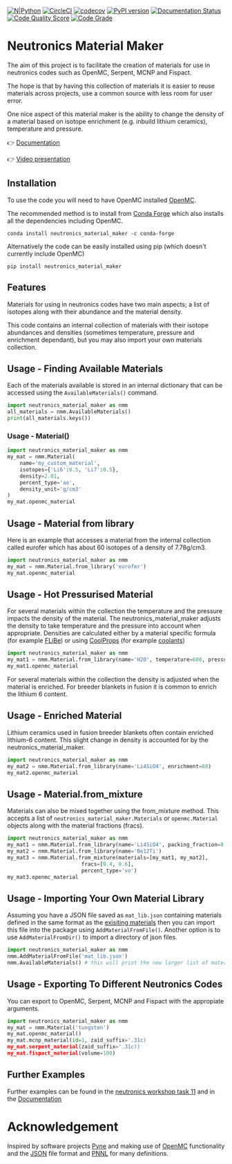 
[![N|Python](https://www.python.org/static/community_logos/python-powered-w-100x40.png)](https://www.python.org)
[![CircleCI](https://circleci.com/gh/fusion-energy/neutronics_material_maker/tree/main.svg?style=svg)](https://circleci.com/gh/fusion-energy/neutronics_material_maker/tree/main)
[![codecov](https://codecov.io/gh/fusion-energy/neutronics_material_maker/branch/main/graph/badge.svg)](https://codecov.io/gh/fusion-energy/neutronics_material_maker)
[![PyPI version](https://badge.fury.io/py/neutronics-material-maker.svg)](https://badge.fury.io/py/neutronics-material-maker)
[![Documentation Status](https://readthedocs.org/projects/neutronics-material-maker/badge/?version=latest)](https://neutronics-material-maker.readthedocs.io/en/latest/?badge=latest)
[![Code Quality Score](https://www.code-inspector.com/project/13383/score/svg)](https://frontend.code-inspector.com/public/project/13383/neutronics_material_maker/dashboard)
[![Code Grade](https://www.code-inspector.com/project/13383/status/svg)](https://frontend.code-inspector.com/public/project/13383/neutronics_material_maker/dashboard)


# **Neutronics Material Maker**

The aim of this project is to facilitate the creation of materials for use in
neutronics codes such as OpenMC, Serpent, MCNP and Fispact.

The hope is that by having this collection of materials it is easier to reuse
materials across projects, use a common source with less room for user error.

One nice aspect of this material maker is the ability to change the density of
a material based on isotope enrichment (e.g. inbuild lithium ceramics),
temperature and pressure.

:point_right: [Documentation](https://neutronics-material-maker.readthedocs.io/en/latest/)

:point_right: [Video presentation]()

## Installation

To use the code you will need to have OpenMC installed
[OpenMC](https://docs.openmc.org/en/latest/quickinstall.html).

The recommended method is to install from
[Conda Forge](https://conda-forge.org) which also installs all the dependencies
including OpenMC.

```
conda install neutronics_material_maker -c conda-forge
```

Alternatively the code can be easily installed using pip (which doesn't
currently include OpenMC)

```
pip install neutronics_material_maker
```

## Features

Materials for using in neutronics codes have two main aspects; a list of
isotopes along with their abundance and the material density.

This code contains an internal collection of materials with their isotope
abundances and densities (sometimes temperature, pressure and enrichment
dependant), but you may also import your own materials collection.


## Usage - Finding Available Materials

Each of the materials available is stored in an internal dictionary that can be
accessed using the ```AvailableMaterials()``` command.

```python
import neutronics_material_maker as nmm
all_materials = nmm.AvailableMaterials()
print(all_materials.keys())
```

### Usage - Material()

```python
import neutronics_material_maker as nmm
my_mat = nmm.Material(
    name='my_custom_material',
    isotopes={'Li6':0.5, 'Li7':0.5},
    density=2.01,
    percent_type='ao',
    density_unit='g/cm3'
)
my_mat.openmc_material
```

## Usage - Material from library

Here is an example that accesses a material from the internal collection called
eurofer which has about 60 isotopes of a density of 7.78g/cm3.

```python
import neutronics_material_maker as nmm
my_mat = nmm.Material.from_library('eurofer')
my_mat.openmc_material
```


## Usage - Hot Pressurised Material

For several materials within the collection the temperature and the pressure impacts the density of the material. The neutronics_material_maker adjusts the density to take temperature and the pressure into account when appropriate. Densities are calculated either by a material specific formula (for example [FLiBe](https://github.com/fusion-energy/neutronics_material_maker/blob/main/neutronics_material_maker/data/multiplier_and_breeder_materials.json)) or using [CoolProps](https://pypi.org/project/CoolProp/) (for example [coolants](https://github.com/fusion-energy/neutronics_material_maker/blob/main/neutronics_material_maker/data/coolant_materials.json))

```python
import neutronics_material_maker as nmm
my_mat1 = nmm.Material.from_library(name='H2O', temperature=600, pressure=15e6)
my_mat1.openmc_material
```

For several materials within the collection the density is adjusted when the
material is enriched. For breeder blankets in fusion it is common to enrich the
lithium 6 content.


## Usage - Enriched Material

Lithium ceramics used in fusion breeder blankets often contain enriched
lithium-6 content. This slight change in density is accounted for by the
neutronics_material_maker.

```python
import neutronics_material_maker as nmm
my_mat2 = nmm.Material.from_library(name='Li4SiO4', enrichment=60)
my_mat2.openmc_material
```


## Usage - Material.from_mixture

Materials can also be mixed together using the from_mixture method. This
accepts a list of ```neutronics_material_maker.Materials``` or 
```openmc.Material``` objects along with the material fractions (fracs).

```python
import neutronics_material_maker as nmm
my_mat1 = nmm.Material.from_library(name='Li4SiO4', packing_fraction=0.64)
my_mat2 = nmm.Material.from_library(name='Be12Ti')
my_mat3 = nmm.Material.from_mixture(materials=[my_mat1, my_mat2],
                        fracs=[0.4, 0.6],
                        percent_type='vo')
my_mat3.openmc_material
```


## Usage - Importing Your Own Material Library

Assuming you have a JSON file saved as ```mat_lib.json``` containing materials
defined in the same format as the
[exisiting materials](https://github.com/fusion-energy/neutronics_material_maker/tree/main/neutronics_material_maker/data)
then you can import this file into the package using
```AddMaterialFromFile()```. Another option is to use ```AddMaterialFromDir()```
to import a directory of json files.

```python
import neutronics_material_maker as nmm
nmm.AddMaterialFromFile('mat_lib.json')
nmm.AvailableMaterials() # this will print the new larger list of materials
```

## Usage - Exporting To Different Neutronics Codes

You can export to OpenMC, Serpent, MCNP and Fispact with the appropiate
arguments.

```python
import neutronics_material_maker as nmm
my_mat = nmm.Material('tungsten')
my_mat.openmc_material()
my_mat.mcnp_material(id=1, zaid_suffix='.31c)
my_mat.serpent_material(zaid_suffix='.31c))
my_mat.fispact_material(volume=100)
```

## Further Examples

Further examples can be found in the
[neutronics workshop task 11](https://github.com/fusion-energy/openmc_workshop/tree/master/tasks/task_11)
and in the [Documentation](https://neutronics-material-maker.readthedocs.io/en/latest/)


# Acknowledgement

Inspired by software projects [Pyne](https://pyne.io/) and making use of
[OpenMC](https://docs.openmc.org/en/stable/) functionality and the
[JSON](https://www.json.org/json-en.html) file format and
[PNNL](https://www.pnnl.gov/main/publications/external/technical_reports/PNNL-15870Rev1.pdf)
for many definitions.
